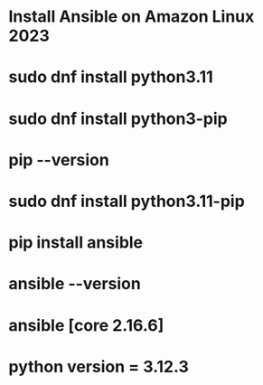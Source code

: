 # Install Ansible on Amazon Linux 2023
# sudo dnf install python3.11
# sudo dnf install python3-pip
# pip --version
# sudo dnf install  python3.11-pip
# pip install ansible
# ansible --version

# ansible [core 2.16.6]
# python version = 3.12.3